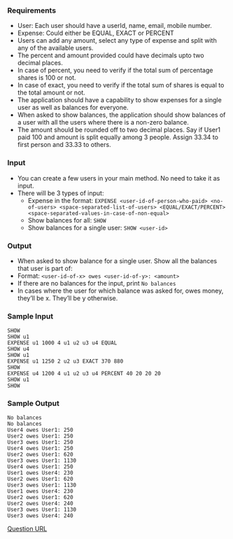 <h3>Requirements</h3>
<ul>
    <li>User: Each user should have a userId, name, email, mobile number.</li>
    <li>Expense: Could either be EQUAL, EXACT or PERCENT</li>
    <li>Users can add any amount, select any type of expense and split with any of the available users.</li>
    <li>The percent and amount provided could have decimals upto two decimal places.</li>
    <li>In case of percent, you need to verify if the total sum of percentage shares is 100 or not.</li>
    <li>In case of exact, you need to verify if the total sum of shares is equal to the total amount or not.</li>
    <li>The application should have a capability to show expenses for a single user as well as balances for
        everyone.
    </li>
    <li>When asked to show balances, the application should show balances of a user with all the users where there
        is a non-zero balance.
    </li>
    <li>The amount should be rounded off to two decimal places. Say if User1 paid 100 and amount is split equally
        among 3 people. Assign 33.34 to first person and 33.33 to others.
    </li>
</ul>
<h3>Input</h3>
<ul>
    <li>You can create a few users in your main method. No need to take it as input.</li>
    <li>There will be 3 types of input:
        <ul>
            <li>Expense in the format: <code>EXPENSE &lt;user-id-of-person-who-paid&gt; &lt;no-of-users&gt; &lt;space-separated-list-of-users&gt; &lt;EQUAL/EXACT/PERCENT&gt; &lt;space-separated-values-in-case-of-non-equal&gt;</code>
            </li>
            <li>Show balances for all: <code>SHOW</code></li>
            <li>Show balances for a single user: <code>SHOW &lt;user-id&gt;</code></li>
        </ul>
    </li>
</ul>
<h3>Output</h3>
<ul>
    <li>When asked to show balance for a single user. Show all the balances that user is part of:</li>
    <li>Format: <code>&lt;user-id-of-x&gt; owes &lt;user-id-of-y&gt;: &lt;amount&gt;</code></li>
    <li>If there are no balances for the input, print <code>No balances</code></li>
    <li>In cases where the user for which balance was asked for, owes money, they’ll be x. They’ll be y otherwise.</li>
</ul>
<h3>Sample Input</h3>
<pre class="plaintext hljs"><code>SHOW
SHOW u1
EXPENSE u1 1000 4 u1 u2 u3 u4 EQUAL
SHOW u4
SHOW u1
EXPENSE u1 1250 2 u2 u3 EXACT 370 880
SHOW
EXPENSE u4 1200 4 u1 u2 u3 u4 PERCENT 40 20 20 20
SHOW u1
SHOW
</code></pre>
<h3>Sample Output</h3>
<pre class="plaintext hljs"><code>No balances
No balances
User4 owes User1: 250
User2 owes User1: 250
User3 owes User1: 250
User4 owes User1: 250
User2 owes User1: 620
User3 owes User1: 1130
User4 owes User1: 250
User1 owes User4: 230
User2 owes User1: 620
User3 owes User1: 1130
User1 owes User4: 230
User2 owes User1: 620
User2 owes User4: 240
User3 owes User1: 1130
User3 owes User4: 240
</code></pre>

[Question URL](https://workat.tech/machine-coding/practice/splitwise-problem-0kp2yneec2q2)